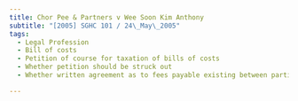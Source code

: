 ```yaml
---
title: Chor Pee & Partners v Wee Soon Kim Anthony
subtitle: "[2005] SGHC 101 / 24\_May\_2005"
tags:
  - Legal Profession
  - Bill of costs
  - Petition of course for taxation of bills of costs
  - Whether petition should be struck out
  - Whether written agreement as to fees payable existing between parties

---
```


